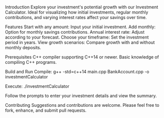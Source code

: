 Introduction
Explore your investment's potential growth with our Investment Calculator. Ideal for visualizing how initial investments, regular monthly contributions, and varying interest rates affect your savings over time.

Features
Start with any amount: Input your initial investment.
Add monthly: Option for monthly savings contributions.
Annual interest rate: Adjust according to your forecast.
Choose your timeframe: Set the investment period in years.
View growth scenarios: Compare growth with and without monthly deposits.

Prerequisites
C++ compiler supporting C++14 or newer.
Basic knowledge of compiling C++ programs.

Build and Run
Compile:
g++ -std=c++14 main.cpp BankAccount.cpp -o investmentCalculator

Execute:
./investmentCalculator

Follow the prompts to enter your investment details and view the summary.

Contributing
Suggestions and contributions are welcome. Please feel free to fork, enhance, and submit pull requests.
